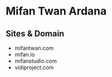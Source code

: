 # Mifan Twan Ardana ##
## Sites & Domain ##
- mifantwan.com
- mifan.io
- mifanstudio.com
- vidiproject.com
